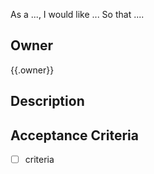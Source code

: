 As a ...,
I would like ...
So that ....

## Owner

{{.owner}}

##  Description


## Acceptance Criteria

* [ ] criteria
